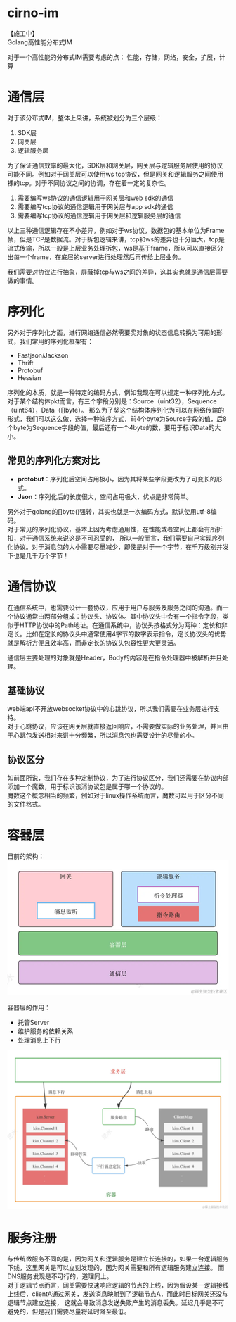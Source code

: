 # cirno-im
【施工中】  
Golang高性能分布式IM

对于一个高性能的分布式IM需要考虑的点：
性能，存储，网络，安全，扩展，计算
# 通信层
对于该分布式IM，整体上来讲，系统被划分为三个层级：

1. SDK层 
2. 网关层
3. 逻辑服务层

为了保证通信效率的最大化，SDK层和网关层，网关层与逻辑服务层使用的协议可能不同。例如对于网关层可以使用ws tcp协议，但是网关和逻辑服务之间使用裸的tcp。对于不同协议之间的协调，存在着一定的复杂性。

1. 需要编写ws协议的通信逻辑用于网关层和web sdk的通信
2. 需要编写tcp协议的通信逻辑用于网关层与app sdk的通信
3. 需要编写tcp协议的通信逻辑用于网关层和逻辑服务层的通信

以上三种通信逻辑存在不小差异，例如对于ws协议，数据包的基本单位为Frame帧，但是TCP是数据流。对于拆包逻辑来讲，tcp和ws的差异也十分巨大，tcp是流式传输，所以一般是上层业务处理拆包，ws是基于frame，所以可以直接区分出每一个frame，在底层的server进行处理然后再传给上层业务。

我们需要对协议进行抽象，屏蔽掉tcp与ws之间的差异，这其实也就是通信层需要做的事情。

# 序列化
另外对于序列化方面，进行网络通信必然需要奖对象的状态信息转换为可用的形式，我们常用的序列化框架有：
* Fastjson/Jackson
* Thrift
* Protobuf
* Hessian

序列化的本质，就是一种特定的编码方式，例如我现在可以规定一种序列化方式，对于某个结构体pkt而言，有三个字段分别是：Source（uint32），Sequence（uint64），Data（[]byte）。
那么为了奖这个结构体序列化为可以在网络传输的形式，我们可以这么做，选择一种端序方式，前4个byte为Source字段的值，后8个byte为Sequence字段的值，最后还有一个4byte的数，要用于标识Data的大小。
## 常见的序列化方案对比
* **protobuf**：序列化后空间占用极小，因为其将某些字段更改为了可变长的形式。  
* **Json**：序列化后的长度很大，空间占用极大，优点是非常简单。

另外对于golang的[]byte()强转，其实也就是一次编码方式，默认使用utf-8编码。  
对于常见的序列化协议，基本上因为考虑通用性，在性能或者空间上都会有所折扣，对于通信系统来说这是不可忍受的，
所以一般而言，我们需要自己实现序列化协议。对于消息包的大小需要尽量减少，即使是对于一个字节，在千万级别并发下也是几千万个字节！

# 通信协议
在通信系统中，也需要设计一套协议，应用于用户与服务及服务之间的沟通。而一个协议通常由两部分组成：协议头、协议体。其中协议头中会有一个指令字段，类似于HTTP协议中的Path地址。在通信系统中，协议头按格式分为两种：定长和非定长。比如在定长的协议头中通常使用4字节的数字表示指令，定长协议头的优势就是解析方便且效率高，而非定长的协议头包容性更大更灵活。
  
通信层主要处理的对象就是Header，Body的内容是在指令处理器中被解析并且处理。

## 基础协议
web端api不开放websocket协议中的心跳协议，所以我们需要在业务层进行支持。  
对于心跳协议，应该在网关层就直接返回响应，不需要做实际的业务处理，并且由于心跳包发送相对来讲十分频繁，所以消息包也需要设计的尽量的小。  
## 协议区分
如前面所说，我们存在多种定制协议，为了进行协议区分，我们还需要在协议内部添加一个魔数，用于标识该消协议包是属于哪一个协议的。  
魔数这个概念相当的频繁，例如对于linux操作系统而言，魔数可以用于区分不同的文件格式。
 
# 容器层
目前的架构：
![img.png](img.png)

容器层的作用：
* 托管Server
* 维护服务的依赖关系
* 处理消息上下行

![img_1.png](img_1.png)

# 服务注册
与传统微服务不同的是，因为网关和逻辑服务是建立长连接的，如果一台逻辑服务下线，这里网关是可以立刻发现的，因为网关需要和所有逻辑服务建立连接。
而DNS服务发现是不可行的，道理同上。  
对于逻辑节点而言，网关需要快速响应逻辑的节点的上线，因为假设某一逻辑接线上线后，clientA通过网关，发送消息映射到了逻辑节点A，而此时目标网关还没与逻辑节点建立连接，
这就会导致消息发送失败产生的消息丢失。延迟几乎是不可避免的，但是我们需要尽量将延时降至最低。




